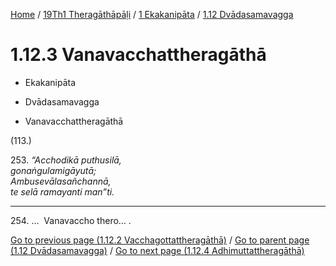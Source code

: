 
[Home](/) / [19Th1 Theragāthāpāḷi](../...md) / [1 Ekakanipāta](...md) / [1.12 Dvādasamavagga](../19Th1/1/1.12.md)

# 1.12.3 Vanavacchattheragāthā

* Ekakanipāta

* Dvādasamavagga

* Vanavacchattheragāthā

(113.)

253\. _“Acchodikā puthusilā,_  
_gonaṅgulamigāyutā;_  
_Ambusevālasañchannā,_  
_te selā ramayanti man”ti._  


---

254\. …  Vanavaccho thero… .



[Go to previous page (1.12.2 Vacchagottattheragāthā)](1.12.2.md) / [Go to parent page (1.12 Dvādasamavagga)](../19Th1/1/1.12.md) / [Go to next page (1.12.4 Adhimuttattheragāthā)](1.12.4.md)


